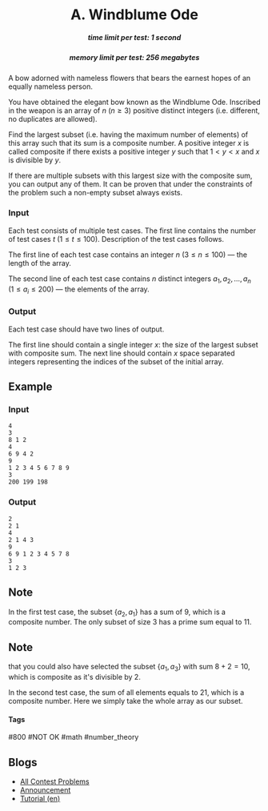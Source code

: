 <h1 style='text-align: center;'> A. Windblume Ode</h1>

<h5 style='text-align: center;'>time limit per test: 1 second</h5>
<h5 style='text-align: center;'>memory limit per test: 256 megabytes</h5>

A bow adorned with nameless flowers that bears the earnest hopes of an equally nameless person.

You have obtained the elegant bow known as the Windblume Ode. Inscribed in the weapon is an array of $n$ ($n \ge 3$) positive distinct integers (i.e. different, no duplicates are allowed).

Find the largest subset (i.e. having the maximum number of elements) of this array such that its sum is a composite number. A positive integer $x$ is called composite if there exists a positive integer $y$ such that $1 < y < x$ and $x$ is divisible by $y$.

If there are multiple subsets with this largest size with the composite sum, you can output any of them. It can be proven that under the constraints of the problem such a non-empty subset always exists.

### Input

Each test consists of multiple test cases. The first line contains the number of test cases $t$ ($1 \le t \le 100$). Description of the test cases follows.

The first line of each test case contains an integer $n$ ($3 \leq n \leq 100$) — the length of the array.

The second line of each test case contains $n$ distinct integers $a_{1},a_{2},\dots,a_{n}$ ($1 \leq a_{i} \leq 200$) — the elements of the array.

### Output

Each test case should have two lines of output.

The first line should contain a single integer $x$: the size of the largest subset with composite sum. The next line should contain $x$ space separated integers representing the indices of the subset of the initial array.

## Example

### Input


```text
4
3
8 1 2
4
6 9 4 2
9
1 2 3 4 5 6 7 8 9
3
200 199 198
```
### Output


```text
2
2 1
4
2 1 4 3
9
6 9 1 2 3 4 5 7 8
3
1 2 3 
```
## Note

In the first test case, the subset $\{a_2, a_1\}$ has a sum of $9$, which is a composite number. The only subset of size $3$ has a prime sum equal to $11$. 
## Note

 that you could also have selected the subset $\{a_1, a_3\}$ with sum $8 + 2 = 10$, which is composite as it's divisible by $2$.

In the second test case, the sum of all elements equals to $21$, which is a composite number. Here we simply take the whole array as our subset.



#### Tags 

#800 #NOT OK #math #number_theory 

## Blogs
- [All Contest Problems](../Technocup_2022_-_Elimination_Round_1.md)
- [Announcement](../blogs/Announcement.md)
- [Tutorial (en)](../blogs/Tutorial_(en).md)

